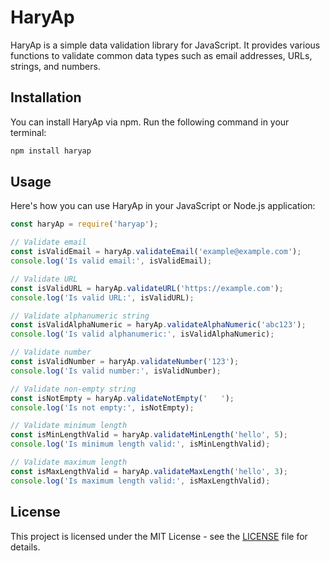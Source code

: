 # HaryAp

HaryAp is a simple data validation library for JavaScript. It provides various functions to validate common data types such as email addresses, URLs, strings, and numbers.

## Installation

You can install HaryAp via npm. Run the following command in your terminal:

```bash
npm install haryap
```

## Usage

Here's how you can use HaryAp in your JavaScript or Node.js application:

```javascript
const haryAp = require('haryap');

// Validate email
const isValidEmail = haryAp.validateEmail('example@example.com');
console.log('Is valid email:', isValidEmail);

// Validate URL
const isValidURL = haryAp.validateURL('https://example.com');
console.log('Is valid URL:', isValidURL);

// Validate alphanumeric string
const isValidAlphaNumeric = haryAp.validateAlphaNumeric('abc123');
console.log('Is valid alphanumeric:', isValidAlphaNumeric);

// Validate number
const isValidNumber = haryAp.validateNumber('123');
console.log('Is valid number:', isValidNumber);

// Validate non-empty string
const isNotEmpty = haryAp.validateNotEmpty('   ');
console.log('Is not empty:', isNotEmpty);

// Validate minimum length
const isMinLengthValid = haryAp.validateMinLength('hello', 5);
console.log('Is minimum length valid:', isMinLengthValid);

// Validate maximum length
const isMaxLengthValid = haryAp.validateMaxLength('hello', 3);
console.log('Is maximum length valid:', isMaxLengthValid);
```

## License

This project is licensed under the MIT License - see the [LICENSE](LICENSE) file for details.
